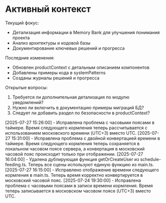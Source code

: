 # Активный контекст

Текущий фокус:

- Детализация информации в Memory Bank для улучшения понимания проекта
- Анализ архитектуры и кодовой базы
- Документирование ключевых решений и прогресса

Последние изменения:

- Обновлен productContext с детальным описанием компонентов
- Добавлены примеры кода в systemPatterns
- Созданы журналы решений и прогресса

Открытые вопросы:

1. Требуется ли дополнительная детализация по модулю уведомлений?
2. Нужно ли включить в документацию примеры миграций БД?
3. Следует ли добавить раздел по безопасности в productContext?

[2025-07-27 15:26:00] - Исправлена проблема с часовыми поясами в таймере. Время следующего кормления теперь рассчитывается с использованием московского времени (UTC+3) вместо UTC.
[2025-07-27 15:31:00] - Исправлена проблема с двойной конвертацией времени в таймере. Время следующего кормления теперь сохраняется в локальном часовом поясе сервера, а конвертация в московский часовой пояс происходит только при отображении.
[2025-07-27 16:04:00] - Удалена дублирующая функция getOrCreateUser из schedule-feeding.ts. Теперь все сцены используют единую функцию из main.ts.
[2025-07-27 16:15:00] - Исправлено отображение времени следующего кормления в main.ts. Теперь время корректно конвертируется в московский часовой пояс.
[2025-07-24 19:30:00] - Исправлена проблема с часовыми поясами в записи времени кормления. Время теперь записывается в московском часовом поясе (UTC+3) вместо UTC.
